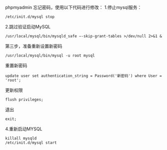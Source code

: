 phpmyadmin 忘记密码，使用以下代码进行修改：
1.停止mysql服务：
```
/etc/init.d/mysql stop
```
2.跳过验证启动MySQL
```
/usr/local/mysql/bin/mysqld_safe –-skip-grant-tables >/dev/null 2>&1 &
```
第三步，准备重新设置新密码
```
/usr/local/mysql/bin/mysql -u root mysql
```
重置新密码
```
update user set authentication_string = Password('新密码') where User = 'root';
```
更新权限
```
flush privileges;
```
退出
```
exit;
```
4.重新启动MYSQL
```
killall mysqld
/etc/init.d/mysql start
```